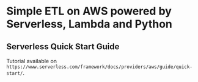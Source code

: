 # Simple ETL on AWS powered by Serverless, Lambda and Python

## Serverless Quick Start Guide

Tutorial available on `https://www.serverless.com/framework/docs/providers/aws/guide/quick-start/`.